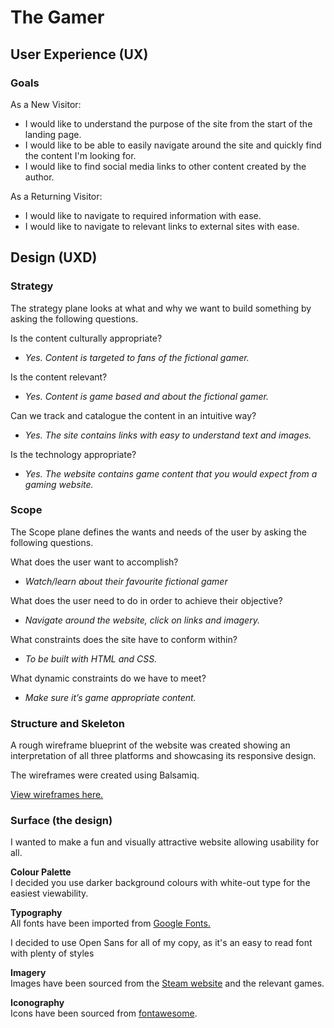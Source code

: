 # **The Gamer**

## User Experience (UX)

### Goals

As a New Visitor:

  - I would like to understand the purpose of the site from the start of the landing page.
  - I would like to be able to easily navigate around the site and quickly find the content I'm looking for.
  - I would like to find social media links to other content created by the author.

As a Returning Visitor:

  - I would like to navigate to required information with ease.
  - I would like to navigate to relevant links to external sites with ease.

## Design (UXD)

### Strategy

The strategy plane looks at what and why we want to build something by asking the following questions.

Is the content culturally appropriate?  
  - *Yes. Content is targeted to fans of the fictional gamer.*

Is the content relevant?  
  - *Yes. Content is game based and about the fictional gamer.*

Can we track and catalogue the content in an intuitive way?  
  - *Yes. The site contains links with easy to understand text and images.*

Is the technology appropriate?  
  - *Yes. The website contains game content that you would expect from a gaming website.*

### Scope

The Scope plane defines the wants and needs of the user by asking the following questions.

What does the user want to accomplish?  
  - *Watch/learn about their favourite fictional gamer*

What does the user need to do in order to achieve their objective?  
  - *Navigate around the website, click on links and imagery.*

What constraints does the site have to conform within?  
  - *To be built with HTML and CSS.*

What dynamic constraints do we have to meet?  
  - *Make sure it’s game appropriate content.*

### Structure and Skeleton

A rough wireframe blueprint of the website was created showing an interpretation of all three platforms and showcasing its responsive design.

The wireframes were created using Balsamiq.

[View wireframes here.](https://github.com/SteveBesgrove/MileStoneProject-TheGamer/blob/main/assets/images/THEGAMER%20wireframes.png?raw=true)

### Surface (the design)

I wanted to make a fun and visually attractive website allowing usability for all.

**Colour Palette**  
I decided you use darker background colours with white-out type for the easiest viewability.

**Typography**  
All fonts have been imported from [Google Fonts.](https://fonts.google.com/)

I decided to use Open Sans for all of my copy, as it's an easy to read font with plenty of styles

**Imagery**  
Images have been sourced from the [Steam website](https://store.steampowered.com/) and the relevant games. 

**Iconography**  
Icons have been sourced from [fontawesome](https://fontawesome.com/).

